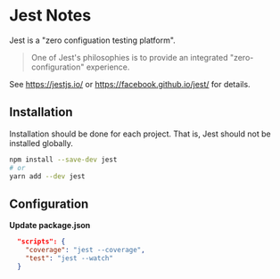 # Jest Notes

Jest is a "zero configuation testing platform".

> One of Jest's philosophies is to provide an integrated "zero-configuration"
> experience.

See https://jestjs.io/ or https://facebook.github.io/jest/ for details.


## Installation

Installation should be done for each project.  That is, Jest should not be
installed globally.

```sh
npm install --save-dev jest
# or
yarn add --dev jest
```


## Configuration

**Update package.json**

```json
  "scripts": {
    "coverage": "jest --coverage",
    "test": "jest --watch"
  }
```
